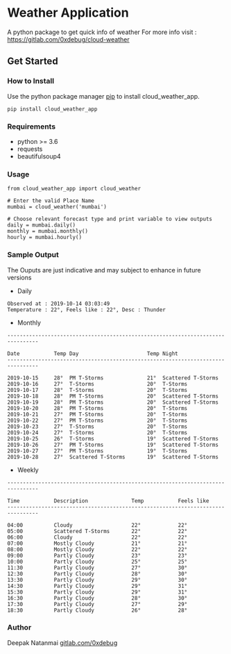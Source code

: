 # Weather Application 

A python package to get quick info of weather
For more info visit : https://gitlab.com/0xdebug/cloud-weather

## Get Started

### How to Install

Use the python package manager [pip](https://pip.pypa.io/en/stable/) to install cloud_weather_app.

```
pip install cloud_weather_app
```

### Requirements

- python >= 3.6
- requests
- beautifulsoup4

### Usage

```
from cloud_weather_app import cloud_weather

# Enter the valid Place Name
mumbai = cloud_weather('mumbai')

# Choose relevant forecast type and print variable to view outputs
daily = mumbai.daily()
monthly = mumbai.monthly()
hourly = mumbai.hourly()

```

### Sample Output
The Ouputs are just indicative and may subject to enhance in future versions

- Daily
```
Observed at : 2019-10-14 03:03:49
Temperature : 22°, Feels like : 22°, Desc : Thunder
```

- Monthly
```
--------------------------------------------------------------------------------

Date           Temp Day                      Temp Night
--------------------------------------------------------------------------------

2019-10-15     28°  PM T-Storms              21°  Scattered T-Storms
2019-10-16     27°  T-Storms                 20°  T-Storms
2019-10-17     28°  T-Storms                 20°  T-Storms
2019-10-18     28°  PM T-Storms              20°  Scattered T-Storms
2019-10-19     28°  PM T-Storms              20°  Scattered T-Storms
2019-10-20     28°  PM T-Storms              20°  T-Storms
2019-10-21     27°  PM T-Storms              20°  T-Storms
2019-10-22     27°  PM T-Storms              20°  T-Storms
2019-10-23     27°  T-Storms                 20°  T-Storms
2019-10-24     27°  T-Storms                 20°  T-Storms
2019-10-25     26°  T-Storms                 19°  Scattered T-Storms
2019-10-26     27°  PM T-Storms              19°  Scattered T-Storms
2019-10-27     27°  PM T-Storms              19°  T-Storms
2019-10-28     27°  Scattered T-Storms       19°  Scattered T-Storms
```

- Weekly
```
--------------------------------------------------------------------------------

Time           Description              Temp           Feels like
--------------------------------------------------------------------------------

04:00          Cloudy                   22°            22°
05:00          Scattered T-Storms       22°            22°
06:00          Cloudy                   22°            22°
07:00          Mostly Cloudy            21°            21°
08:00          Mostly Cloudy            22°            22°
09:00          Partly Cloudy            23°            23°
10:00          Partly Cloudy            25°            25°
11:30          Partly Cloudy            27°            30°
12:30          Partly Cloudy            28°            30°
13:30          Partly Cloudy            29°            30°
14:30          Partly Cloudy            29°            31°
15:30          Partly Cloudy            29°            31°
16:30          Partly Cloudy            28°            30°
17:30          Partly Cloudy            27°            29°
18:30          Partly Cloudy            26°            28°
```

### Author
Deepak Natanmai [gitlab.com/0xdebug](https://gitlab.com/0xdebug)